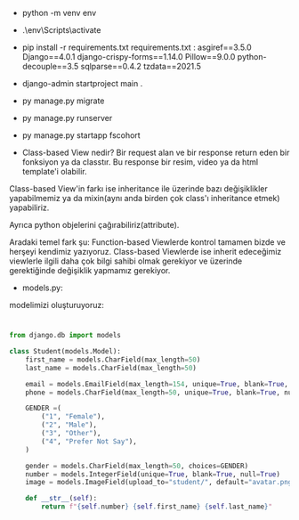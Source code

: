 - python -m venv env
- .\env\Scripts\activate
- pip install -r requirements.txt
    requirements.txt :
        asgiref==3.5.0
        Django==4.0.1
        django-crispy-forms==1.14.0
        Pillow==9.0.0
        python-decouple==3.5
        sqlparse==0.4.2
        tzdata==2021.5
- django-admin startproject main .
- py manage.py migrate
- py manage.py runserver
- py manage.py startapp fscohort


- Class-based View nedir?
Bir request alan ve bir response return eden bir fonksiyon ya da classtır. Bu response bir resim, video ya da html template'i olabilir.

Class-based View'in farkı ise inheritance ile üzerinde bazı değişiklikler yapabilmemiz ya da mixin(aynı anda birden çok class'ı inheritance etmek) yapabiliriz.

Ayrıca python objelerini çağırabiliriz(attribute).

Aradaki temel fark şu: Function-based Viewlerde kontrol tamamen bizde ve herşeyi kendimiz yazıyoruz. Class-based Viewlerde ise inherit edeceğimiz viewlerle ilgili daha çok bilgi sahibi olmak gerekiyor ve üzerinde gerektiğinde değişiklik yapmamız gerekiyor.

- models.py:

modelimizi oluşturuyoruz:

# 
```python
from django.db import models

class Student(models.Model):
    first_name = models.CharField(max_length=50)
    last_name = models.CharField(max_length=50)

    email = models.EmailField(max_length=154, unique=True, blank=True, null=True)
    phone = models.CharField(max_length=50, unique=True, blank=True, null=True)

    GENDER =(
        ("1", "Female"),
        ("2", "Male"),
        ("3", "Other"),
        ("4", "Prefer Not Say"),
    )

    gender = models.CharField(max_length=50, choices=GENDER)
    number = models.IntegerField(unique=True, blank=True, null=True)
    image = models.ImageField(upload_to="student/", default="avatar.png")

    def __str__(self):
        return f"{self.number} {self.first_name} {self.last_name}"
```